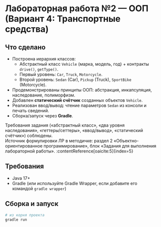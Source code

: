 # Лабораторная работа №2 — ООП (Вариант 4: Транспортные средства)

## Что сделано

- Построена иерархия классов:
  - Абстрактный класс `Vehicle` (марка, модель, год) + контракты `drive()`, `getType()`.
  - Первый уровень: `Car`, `Truck`, `Motorcycle`.
  - Второй уровень: `Sedan` (Car), `Pickup` (Truck), `SportBike` (Motorcycle).
- Продемонстрированы принципы ООП: абстракция, инкапсуляция, наследование, полиморфизм.
- Добавлен **статический счётчик** созданных объектов `Vehicle`.
- Реализован ввод/вывод: чтение параметров `Sedan` из консоли и печать сведений.
- Сборка/запуск через **Gradle**.

Требования задания («абстрактный класс», «два уровня наследования», «геттеры/сеттеры», «ввод/вывод», «статический счётчик») соблюдены.  
Источник формулировки ЛР в методичке: раздел 2 «Объектно-ориентированное программирование», блок «Задания для выполнения лабораторной работы». :contentReference[oaicite:5]{index=5}

## Требования

- Java 17+
- Gradle (или используйте Gradle Wrapper, если добавите его командой `gradle wrapper`)

## Сборка и запуск

```bash
# из корня проекта
gradle run
